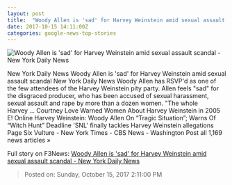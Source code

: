 ```yaml
---
layout: post
title:  "Woody Allen is 'sad' for Harvey Weinstein amid sexual assault scandal - New York Daily News"
date: 2017-10-15 14:11:00Z
categories: google-news-top-stories
---
```


![Woody Allen is 'sad' for Harvey Weinstein amid sexual assault scandal - New York Daily News](http://assets.nydailynews.com/polopoly_fs/1.3564410.1508076488!/img/httpImage/image.jpg_gen/derivatives/landscape_1200/premiere-vicky-cristina-barcelona-la.jpg)

New York Daily News Woody Allen is 'sad' for Harvey Weinstein amid sexual assault scandal New York Daily News Woody Allen has RSVP'd as one of the few attendees of the Harvey Weinstein pity party. Allen feels "sad" for the disgraced producer, who has been accused of sexual harassment, sexual assault and rape by more than a dozen women. "The whole Harvey ... Courtney Love Warned Women About Harvey Weinstein in 2005 E! Online Harvey Weinstein: Woody Allen On “Tragic Situation”; Warns Of “Witch Hunt” Deadline 'SNL' finally tackles Harvey Weinstein allegations Page Six Vulture - New York Times - CBS News - Washington Post all 1,169 news articles »


Full story on F3News: [Woody Allen is 'sad' for Harvey Weinstein amid sexual assault scandal - New York Daily News](http://www.f3nws.com/n/AdZBSD)

> Posted on: Sunday, October 15, 2017 2:11:00 PM
